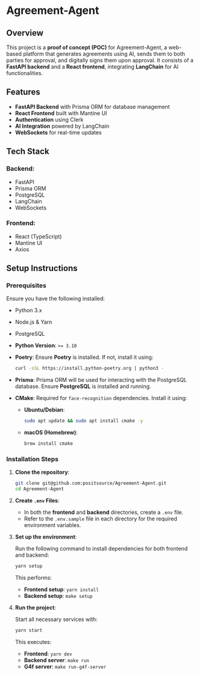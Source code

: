 # Agreement-Agent

## Overview

This project is a **proof of concept (POC)** for Agreement-Agent, a web-based platform that generates agreements using AI, sends them to both parties for approval, and digitally signs them upon approval. It consists of a **FastAPI backend** and a **React frontend**, integrating **LangChain** for AI functionalities.

## Features

- **FastAPI Backend** with Prisma ORM for database management
- **React Frontend** built with Mantine UI
- **Authentication** using Clerk
- **AI Integration** powered by LangChain
- **WebSockets** for real-time updates

## Tech Stack

### Backend:

- FastAPI
- Prisma ORM
- PostgreSQL
- LangChain
- WebSockets

### Frontend:

- React (TypeScript)
- Mantine UI
- Axios

## Setup Instructions

### Prerequisites

Ensure you have the following installed:

- Python 3.x
- Node.js & Yarn
- PostgreSQL

- **Python Version**: `>= 3.10`
- **Poetry**: Ensure **Poetry** is installed. If not, install it using:
  ```bash
  curl -sSL https://install.python-poetry.org | python3 -
  ```
- **Prisma**: Prisma ORM will be used for interacting with the PostgreSQL database. Ensure **PostgreSQL** is installed and running.
- **CMake**: Required for `face-recognition` dependencies. Install it using:  
  - **Ubuntu/Debian**:  
    ```bash
    sudo apt update && sudo apt install cmake -y
    ```
  - **macOS (Homebrew)**:  
    ```bash
    brew install cmake
    ```
### Installation Steps

1. **Clone the repository**:

   ```bash
   git clone git@github.com:positsource/Agreement-Agent.git
   cd Agreement-Agent
   ```

2. **Create `.env` Files**:

   - In both the **frontend** and **backend** directories, create a `.env` file.
   - Refer to the `.env.sample` file in each directory for the required environment variables.

3. **Set up the environment**:

   Run the following command to install dependencies for both frontend and backend:

   ```bash
   yarn setup
   ```

   This performs:

   - **Frontend setup**: `yarn install`
   - **Backend setup**: `make setup`

4. **Run the project**:

   Start all necessary services with:

   ```bash
   yarn start
   ```

   This executes:

   - **Frontend**: `yarn dev`
   - **Backend server**: `make run`
   - **G4f server**: `make run-g4f-server`
